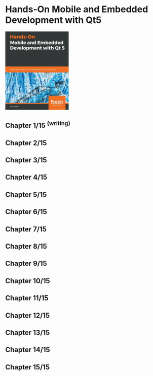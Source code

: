 # Hands-On Mobile and Embedded Development with Qt5
<img src="covers/9781789614817.jpg" width="200"/>

## Chapter 1/15 <sup>(writing)</sup>
## Chapter 2/15
## Chapter 3/15
## Chapter 4/15
## Chapter 5/15
## Chapter 6/15
## Chapter 7/15
## Chapter 8/15
## Chapter 9/15
## Chapter 10/15
## Chapter 11/15
## Chapter 12/15
## Chapter 13/15
## Chapter 14/15
## Chapter 15/15
